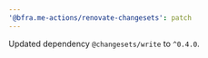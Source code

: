 ```yaml
---
'@bfra.me-actions/renovate-changesets': patch
---
```


Updated dependency `@changesets/write` to `^0.4.0`.
